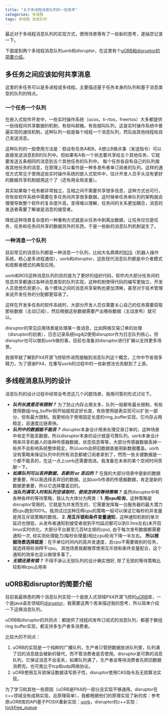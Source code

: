 ```yaml
---
title: "关于多线程消息队列的一些思考"
categories: 多线程
tags: 多线程 消息队列
---
```


最近对于多线程消息队列的实现方式，使用场景等有了一些新的思考，遂抽空记录一下。

下面提到两个多线程消息队列uorb和disruptor，在这里有个[uORB和disruptor的简要介绍](#uORB和disruptor的简要介绍)。

## 多任务之间应该如何共享消息

这里的多任务可以是多进程或多线程。主要描述基于任务本身的队列和基于消息类型的队列的特点。

### 一个任务一个队列

在嵌入式软件开发中，一些实时操作系统（ucos，ti-rtos，freertos）大多都提供一些线程间共享数据的机制，有些叫邮箱，有些就叫队列，这是实时操作系统中普遍实现的通信机制，这种队列一般是每个线程一个消息队列，然后由其他线程给自己发送消息。

这种队列的一般使用方法是：假设有任务A和B，A想让B做点事（发送指令）可以直接发送消息到B的队列中。但如果有A有一个状态要共享给五个其他任务，它就要发送五条相同的消息到五个其他任务的队列中。 每个任务各自有自己的队列接收其他任务的消息，在原理上可以看作是一种多发布者单订阅者的队列。这样的通信方式常见于使用这些实时操作系统的嵌入式软件中，估计开发人员手头没有更好的数据共享机制就用这个了（还有用全局变量）。

其实如果每个任务都非常独立，互相之间不需要共享很多信息，这种方式也可行，但有些软件系统中需要在多任务间共享很多数据，这时候单任务单队列的架构就会慢慢导致整个软件的复杂度升高，变得难以理解，任务间的关系更加耦合，消息的发送者需要了解谁是消息的接受者。

降低这种场景复杂度的一种重构方式就是从任务中剥离出数据，让任务仅仅是任务，任务和任务间共享的数据另外的东西，于是一些新的消息队列机制诞生了。

### 一种消息一个队列

目前常见的消息队列都是一种消息一个队列，比如大名鼎鼎的[ROS](https://www.ros.org/about-ros/)（机器人操作系统，核心是多进程通信），uorb和disruptor，这些现代消息队列都是中介者模式和观察者模式的典型应用。

uorb和ROS这种消息队列的目的是为了更好的组织代码，软件内大部分任务间的信息共享都通过各种消息类型的队列实现，这种机制使得代码的编写更独立，开发人员思想负担更小，各个模块之间的消息共享架构也更加清晰，甚至对于技术管理来说开发任务的分配都更容易了。

这样在开发多任务的软件系统时，大部分开发人员仅需要关心自己的任务需要获取那些数据（主动订阅），然后根据这些数据需要产出哪些数据（主动发布）就可以。

disruptor的常见应用场景是处理某一类消息，比如网络交易订单的处理（disruptor的初衷），日志记录系统log4j2使用disruptor作为日志队列核心，但disruptor也可以做到uorb做的事，目前也准备对disruptor进行扩展以支持更多场景。

我很早就了解到PX4开源飞控软件进而接触到消息队列这个概念，工作中节省很多精力，为了感谢PX4，在重写uorb的过程中的一些新想法也贡献到了上游。

## 多线程消息队列的设计

消息队列的设计过程中经常会考虑这几个问题场景，我用问答的形式讨论下。

* ***队列长度是否有限制？*** 为了防止内存占用太多，队列一般都有最长限制，有些使用数组ring_buffer刚开始就规定好长度，有些使用链表实现可以扩张一部分，但有最大限制。我更倾向于使用固定长度的ring_buffer实现，它内存占用稳定，且速度比链表快。
* ***队列中的数据能不能丢？*** disruptor本身设计用来处理交易订单的，这种场景中肯定不能丢数据，所以disruptor本身的设计就是可靠队列。uorb本身设计用来共享机器人的各种传感器数据，状态信息等等，大部分传感器数据丢掉一些并不会影响系统整体稳定，所以uorb会把旧数据直接用新数据覆盖。uorb没有策略来保证队列中的所有消息都被订阅者拿到了，然而一些关键数据是一个都不能丢的，在这一点上uorb还需要改进。我准备在未来的某个空闲时间贡献一下。
* ***如果队列可以丢弃数据，丢新的 or 丢旧的？*** 在我的大部分场景中是新的数据更重要，所以我选择丢弃旧的数据。比如uorb传递的传感器数据，肯定是新的数据更重要，所以它选择覆盖旧的。
* ***当队列满写入时和队列空读取时，使用怎样的等待策略？*** 虽然disruptor中有各种各样的等待策略，我认为大体分为两类：**1. 用cpu轮询**，这种策略是disruptor常用的，它就是为并发而生的，它需要发挥每一台服务器的最大潜力把cpu跑到100%。我测试过这种压榨cpu的策略一般可以保证它每秒的并发量是用互斥锁策略的数倍。 **2. 用互斥锁和条件变量通知**，这种通知机制的单次延迟也很低，从发布者通知到接受者收到平均延迟都可以到0.1ms左右(未开启linux实时优化，大部分平台甚至几百M主频的cpu), 由于每次发布数据都需要通知一次, 经实测处理能力(每秒处理量)相比cpu轮询下降一半左右。  **所以根据场景选择就是**：在乎单位时间内的高并发速度，且cpu不需要做别的任务，就选择用轮询榨干cpu。   其他场景我都推荐使用互斥锁和条件变量配合，这个通知的效率也足以做很多事了。
* ***无锁还是有锁？*** 不得不承认无锁队列的设计确实很好, 除了无锁的等待策略比较影响cpu占用率

## uORB和disruptor的简要介绍

目前我最熟悉的两个消息队列实现一个是嵌入式领域PX4开源飞控的[uORB](https://github.com/PX4/PX4-Autopilot/tree/v1.12.0/platforms/common/uORB)库，一个是java语言领域的[disruptor](https://github.com/LMAX-Exchange/disruptor)，我需要这两个库来描述我的思考，所以简单介绍一下这俩消息队列。

uORB和disruptor的共同点：都提供了线程间发布订阅式的消息队列，都基于数组ring buffer实现，都支持多生产者多消费者。

比较大的不同点：

1. uORB的实现是一个纯粹的广播队列，生产者只管把数据放进队列里，队列满了旧的消息就会被新的替代，而不管消费者是否使用。disruptor是可靠的消息队列，它保证消息不会丢失，如果队列满了，生产者会等待消费者先把旧数据消费完。也可类比于tcp和udp网络协议。
2. uORB使用互斥锁保证数据读写原子性，disruptor使用CAS指令及无锁算法实现。

为了学习和其他一些原因（uORB是PX4的一部分且实现不够通用。disruptor在c++领域没有成熟实现，且原理简单），我都根据他们的原理实现了新的库：参考原uORB库的API基于POSIX重新实现：[uorb](https://github.com/ShawnFeng0/uorb)，disruptor的c++实现：[lockfree_queue](https://github.com/ShawnFeng0/lockfree_queue)
